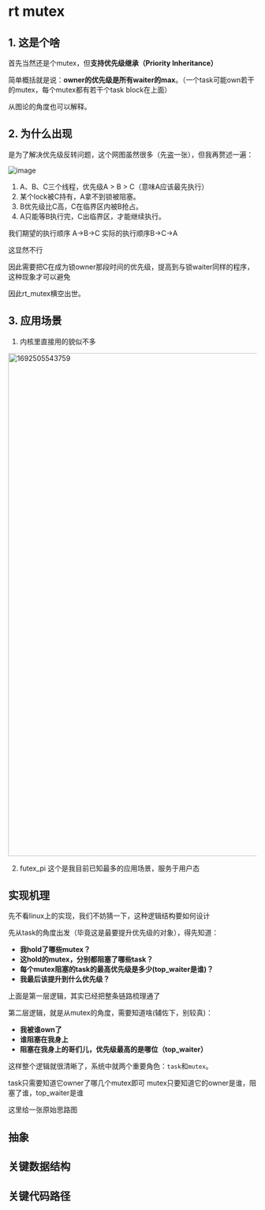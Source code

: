 # rt mutex
## 1. 这是个啥
首先当然还是个mutex，但**支持优先级继承（Priority Inheritance）**

简单概括就是说：**owner的优先级是所有waiter的max**。（一个task可能own若干的mutex，每个mutex都有若干个task block在上面）

从图论的角度也可以解释。

## 2. 为什么出现
是为了解决优先级反转问题，这个网图虽然很多（先盗一张），但我再赘述一遍：

![image](https://github.com/Rust401/OS-kernel-dev-config/assets/31315527/cac3f62b-a04e-42da-99fa-892e7980ce30)

1. A、B、C三个线程，优先级A > B > C（意味A应该最先执行）
2. 某个lock被C持有，A拿不到锁被阻塞。
3. B优先级比C高，C在临界区内被B抢占。
4. A只能等B执行完，C出临界区，才能继续执行。

我们期望的执行顺序 A->B->C
实际的执行顺序B->C->A

这显然不行

因此需要把C在成为锁owner那段时间的优先级，提高到与锁waiter同样的程序，这种现象才可以避免

因此rt_mutex横空出世。

## 3. 应用场景
1. 内核里直接用的貌似不多
<img width="1017" alt="1692505543759" src="https://github.com/Rust401/OS-kernel-dev-config/assets/31315527/d2e8e8a7-15ab-4823-832c-de8e10b26ce4">

2. futex_pi
这个是我目前已知最多的应用场景，服务于用户态

## 实现机理
先不看linux上的实现，我们不妨猜一下，这种逻辑结构要如何设计

先从task的角度出发（毕竟这是最要提升优先级的对象），得先知道：
* **我hold了哪些mutex？**
* **这hold的mutex，分别都阻塞了哪些task？**
* **每个mutex阻塞的task的最高优先级是多少(top_waiter是谁)？**
* **我最后该提升到什么优先级？**

上面是第一层逻辑，其实已经把整条链路梳理通了

第二层逻辑，就是从mutex的角度，需要知道啥(辅佐下，别较真)：
* **我被谁own了**
* **谁阻塞在我身上**
* **阻塞在我身上的哥们儿，优先级最高的是哪位（top_waiter）**

这样整个逻辑就很清晰了，系统中就两个重要角色：`task`和`mutex`。

task只需要知道它owner了哪几个mutex即可
mutex只要知道它的owner是谁，阻塞了谁，top_waiter是谁

这里给一张原始思路图



## 抽象
## 关键数据结构
## 关键代码路径
